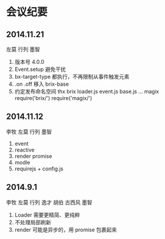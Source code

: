 # 会议纪要

## 2014.11.21

左莫 行列 墨智

1. 版本号 4.0.0
2. Event.setup 避免干扰
3. bx-target-type 都执行，不再限制从事件触发元素
4. .on .off 移入 brix-base
5. 约定发布命名空间
    thx
    brix
        loader.js
        event.js
        base.js
        ...
    magix
    require('brix/')
    require('magix/')

## 2014.11.12

李牧 左莫 行列 墨智

1. event
2. reactive
3. render promise
4. modle
5. requirejs + config.js

## 2014.9.1

李牧 左莫 行列 逸才 胡伯 古西风 墨智

1. Loader 需要更精简、更纯粹
2. 不处理局部刷新
3. render 可能是异步的，用 promise 包裹起来